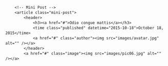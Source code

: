 		<!-- Mini Post -->
		<article class="mini-post">
			<header>
				<h3><a href="#">Odio congue mattis</a></h3>
				<time class="published" datetime="2015-10-18">October 18, 2015</time>
				<a href="#" class="author"><img src="images/avatar.jpg" alt="" /></a>
			</header>
			<a href="#" class="image"><img src="images/pic06.jpg" alt="" /></a>
